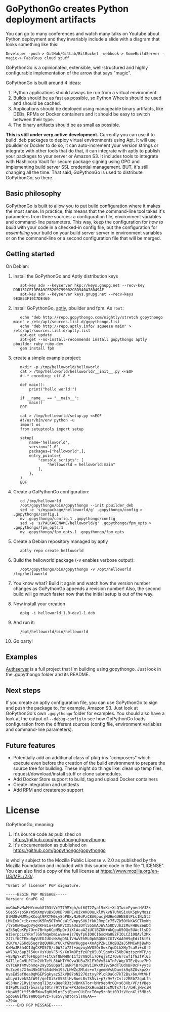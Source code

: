 GoPythonGo creates Python deployment artifacts
==============================================

You can go to many conferences and watch many talks on Youtube about Python deployment and they invariably
include a slide with a diagram that looks something like this:

    Developer -push-> GitHub/GitLab/BitBucket -webhook-> SomeBuildServer -magic-> Fabulous cloud stuff

GoPythonGo is a opinionated, extensible, well-structured and highly configurable implementation of the arrow
that says "magic".

GoPythonGo is built around 4 ideas:

  1. Python applications should always be run from a virtual environment.
  2. Builds should be as fast as possible, so Python Wheels should be used and should be cached.
  3. Applications should be deployed using manageable binary artifacts, like DEBs, RPMs or Docker containers and it
     should be easy to switch between their type.
  4. The binary artifacts should be as small as possible.

**This is still under very active development.** Currently you can use it to build .deb packages to deploy virtual
environments using Apt. It will use pbuilder or Docker to do so, it can auto-increment your version strings or integrate
with other tools that do that, it can integrate with aptly to publish your packages to your server or Amazon S3. It
includes tools to integrate with Hashicorp Vault for secure package signing using GPG and implementing build server
SSL credential management. BUT, it's still changing all the time. That said, GoPythonGo is used to distribute
GoPythonGo, so there.


Basic philosophy
----------------
GoPythonGo is built to allow you to put build configuration where it makes the most sense. In practice, this means 
that the command-line tool takes it's parameters from three sources: a configuration file, environment variables and
command-line parameters. This way, keep the configuration for *how to build* with your code in a checked-in config
file, but the configuration for *assembling* your build on your build server server in environment variables or on
the command-line or a second configuration file that will be merged.


Getting started
---------------
On Debian:

  1. Install the GoPythonGo and Aptly distribution keys

            apt-key adv --keyserver hkp://keys.gnupg.net --recv-key DDB131CF1DF6A9CF8200799002CBD940A78049AF
            apt-key adv --keyserver keys.gnupg.net --recv-keys 9E3E53F19C7DE460

  2. Install GoPythonGo, [aptly](https://aptly.info), pbuilder and fpm. As `root`:

            echo "deb http://repo.gopythongo.com/nightly/stretch gopythongo main" > /etc/apt/sources.list.d/gopythongo.list
            echo "deb http://repo.aptly.info/ squeeze main" > /etc/apt/sources.list.d/aptly.list
            apt-get update
            apt-get --no-install-recommends install gopythongo aptly pbuilder ruby ruby-dev
            gem install fpm

  3. create a simple example project:

            mkdir -p /tmp/helloworld/helloworld
            cat > /tmp/helloworld/helloworld/__init__.py <<EOF
            # -* encoding: utf-8 *-

            def main():
                print("hello world!")

            if __name__ == "__main__":
                main()
            EOF

            cat > /tmp/helloworld/setup.py <<EOF
            #!/usr/bin/env python -u
            import os
            from setuptools import setup

            setup(
                name='helloworld',
                version="1.0",
                packages=["helloworld",],
                entry_points={
                    "console_scripts": [
                        "helloworld = helloworld:main"
                    ],
                },
            )
            EOF

  4. Create a GoPythonGo configuration:

            cd /tmp/helloworld
            /opt/gopythongo/bin/gopythongo --init pbuilder_deb
            sed -e 's/mypackage/helloworld/g' .gopythongo/config > .gopythongo/config.1
            mv .gopythongo/config.1 .gopythongo/config
            sed -e 's/PACKAGENAME/helloworld/g' .gopythongo/fpm_opts > .gopythongo/fpm_opts.1
            mv .gopythongo/fpm_opts.1 .gopythongo/fpm_opts

  5. Create a Debian repository managed by aptly

            aptly repo create helloworld

  6. Build the helloworld package (-v enables verbose output):

            /opt/gopythongo/bin/gopythongo -v /opt/helloworld /tmp/helloworld

  7. You know what? Build it again and watch how the version number changes as GoPythonGo appends a revision number!
     Also, the second build will go much faster now that the initial setup is out of the way.

  8. Now install your creation

            dpkg -i helloworld_1.0~dev1-1.deb

  9. And run it:

            /opt/helloworld/bin/helloworld

  10. Go party!


Examples
--------
[Authserver](https://github.com/jdelic/authserver/) is a full project that I'm building using gopythongo. Just look in 
the .gopythongo folder and its README.

Next steps
----------
If you create an aptly configuration file, you can use GoPythonGo to sign and push the package to, for example,
Amazon S3. Just look at GoPythonGo's own `.gopythongo` folder for examples. You should also have a look at the output
of `--debug-config` to see how GoPythonGo loads configuration from the different sources (config file, environment
variables and command-line parameters).


Future features
---------------

  * Potentially add an additional class of plug-ins "composers" which execute even before the creation of the
    build environment to prepare the source tree for building. These might do things like: clean up temp files,
    request/download/install stuff or clone submodules.
  * Add Docker Store support to build, tag and upload Docker containers
  * Create integration and unittests
  * Add RPM and createrepo support


License
=======

GoPythonGo, meaning:

  1. It's source code as published on https://github.com/gopythongo/gopythongo
  2. It's documentation as published on https://github.com/gopythongo/gopythongo

is wholly subject to the Mozilla Public License v. 2.0 as published by the Mozilla Foundation and included with this
source code in the file "LICENSE". You can also find a copy of the full license at
https://www.mozilla.org/en-US/MPL/2.0/.

```
"Grant of license" PGP signature.

-----BEGIN PGP MESSAGE-----
Version: GnuPG v2

owGbwMvMwMHYcmwh8703tVcYT79MYgh/uf6QT2Zyal5xKi+XLQTwcvFyuecHVJZk
5Oe55+so5KYm5mXmpVuBxBUUDPUUPEvUixWK80uLklMVkvNTUhUSixUKSpNyMosz
UlMU8vMUMkpKCoqt9PXTM0sySpP0kvNz9dPzC8AGpucjMUHmGUHNS8lPLs1NzStJ
LMkEmkC+ibxcmcUK5Rn5OTmVCsWlSVmpySUKJfkKJRmpCr75VZk5OYkKASCTkxWg
/lYo0wM6wgDVyqRKFB1u+aV5KVCX5aUoZOYl55SmAJWVA50DVJhZzMuFHB6ZeWDd
aZk5qQpKPp7Orn7Brkp6CpH5pQrJiXlAcaAZiUClBZUK+WkQpaU5OQo5UAcllsD9
W15erpcLcYReflG6fmqebmiwvm+Ajz7Qyfp6IO8CI6soMa8EZFIOLCZ10QAvl2Mx
2J7ifKCTEkuBgVUEDJUGsNsVgD5L1VHwVEhML0pNBQUWzCGIVKAA9H9qEdiIktSi
3GKYu/EGKdB5ugrBqQUKRuY6CkYGhmYKugpe+XnAgPZNLC0qBQZaJ5MMCwMjBwMb
KxMwJR5h4OIUgCXPD578/z0W7Jo72f+aqvuyWVOSOr8wxYquDLkXHyTsaMi+x0r2
wW73X/5ap3l50u+VsYUyVF5+9/Xn7m8PzfzOPzO5u3lSgnVx75UbJWztsznWTP/g
+95NpYxBtf6FUppTT+ItC8f8NMH0n11f37A8Oli7OFqjStZ7Qv6rcwf1fGZfPl65
54T1loCm9LPCln2VhTeYL8kWhTYVCvw3U3aZK1FY0Vy54ATnP/Wq/OTEzQvuz7H9
cVTC6KT4Mvbnmq+29y358DpafJuGRPjBrG2KViIWkXMi9/5KdTlUdnBF0cP+yyt8
MuZcz6s7Xfm49kGEYa54dMm195/LhWZcZMldc+m7/gemNVsUDumtk9q8Z0vkpzX/
nyaEd5efOea0qMGEPSgkyazSZkVD87oN227OztyyPPloROaCd7kT2By/6n/WtVHf
wbLyA1vekSAfW9f/qeIOiSrG58tlHvBueLBv7k5vi+p7/9v7/Cvlz2REb72quLfh
4S3Hun21Ry1jynoqTI3z/xQeeRk3z3VBnK6Tor+bMr9ebMrGQ+s63Xb/VF/tVBeb
U1FpMU3m31/bvaslpt0tnr9tYTar+PKJd6e3XxHumdd1bcMUTx7r1//bHljHvciM
tNp4V5CtYf5db5WuwIgHUWlntEsjEperCUiEn+T6my5zn8ti09JtVYcnXli5MHz6
5poS68ifh5sW8Oqu4Vz+Tus5vynDtoTSlsm6AA==
=Z94o
-----END PGP MESSAGE-----
```
